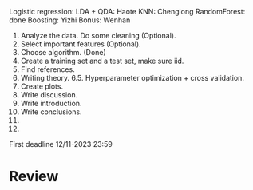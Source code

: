 Logistic regression: 
LDA + QDA: Haote
KNN: Chenglong
RandomForest: done 
Boosting: Yizhi
Bonus: Wenhan

1. Analyze the data. Do some cleaning (Optional).
2. Select important features (Optional).
3. Choose algorithm. (Done)
4. Create a training set and a test set, make sure iid.
5. Find references.
6. Writing theory. 
6.5. Hyperparameter optimization + cross validation.
7. Create plots.
8. Write discussion.
9. Write introduction.
10. Write conclusions. 
11. 
12. 
 


First deadline 12/11-2023 23:59

# Review


# 
